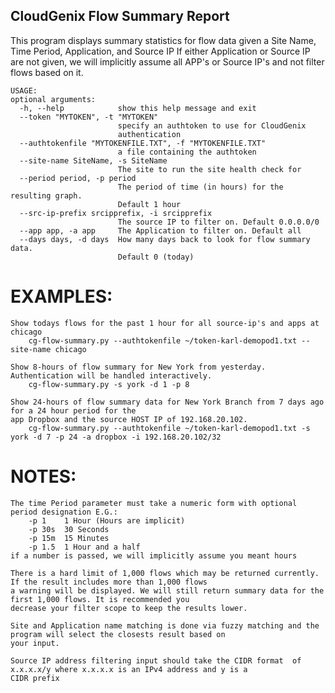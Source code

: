 CloudGenix Flow Summary Report
---------------------------------------
This program displays summary statistics for flow data given a Site Name, Time Period, Application, and Source IP
If either Application or Source IP are not given, we will implicitly assume all APP's or Source IP's and not 
filter flows based on it.
```
USAGE:
optional arguments:
  -h, --help            show this help message and exit
  --token "MYTOKEN", -t "MYTOKEN"
                        specify an authtoken to use for CloudGenix
                        authentication
  --authtokenfile "MYTOKENFILE.TXT", -f "MYTOKENFILE.TXT"
                        a file containing the authtoken
  --site-name SiteName, -s SiteName
                        The site to run the site health check for
  --period period, -p period
                        The period of time (in hours) for the resulting graph.
                        Default 1 hour
  --src-ip-prefix srcipprefix, -i srcipprefix
                        The source IP to filter on. Default 0.0.0.0/0
  --app app, -a app     The Application to filter on. Default all
  --days days, -d days  How many days back to look for flow summary data.
                        Default 0 (today)
```

# EXAMPLES:
    Show todays flows for the past 1 hour for all source-ip's and apps at chicago
        cg-flow-summary.py --authtokenfile ~/token-karl-demopod1.txt --site-name chicago

    Show 8-hours of flow summary for New York from yesterday. Authentication will be handled interactively.
        cg-flow-summary.py -s york -d 1 -p 8

    Show 24-hours of flow summary data for New York Branch from 7 days ago for a 24 hour period for the 
    app Dropbox and the source HOST IP of 192.168.20.102.
        cg-flow-summary.py --authtokenfile ~/token-karl-demopod1.txt -s york -d 7 -p 24 -a dropbox -i 192.168.20.102/32

# NOTES:
    The time Period parameter must take a numeric form with optional period designation E.G.:
        -p 1    1 Hour (Hours are implicit)
        -p 30s  30 Seconds
        -p 15m  15 Minutes
        -p 1.5  1 Hour and a half
    if a number is passed, we will implicitly assume you meant hours

    There is a hard limit of 1,000 flows which may be returned currently. If the result includes more than 1,000 flows
    a warning will be displayed. We will still return summary data for the first 1,000 flows. It is recommended you 
    decrease your filter scope to keep the results lower.

    Site and Application name matching is done via fuzzy matching and the program will select the closests result based on 
    your input.

    Source IP address filtering input should take the CIDR format  of x.x.x.x/y where x.x.x.x is an IPv4 address and y is a 
    CIDR prefix
